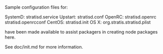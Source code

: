 Sample configuration files for:

SystemD: stratisd.service
Upstart: stratisd.conf
OpenRC:  stratisd.openrc
         stratisd.openrcconf
CentOS:  stratisd.init
OS X:    org.stratis.stratisd.plist

have been made available to assist packagers in creating node packages here.

See doc/init.md for more information.
